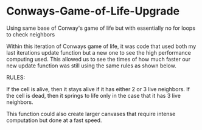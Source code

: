 # Conways-Game-of-Life-Upgrade
Using same base of Conway's game of life but with essentially no for loops to check neighbors


Within this iteration of Conways game of life, it was code that used both my last iterations update function but a new one to see the high performance computing used. 
This allowed us to see the times of how much faster our new update function was still using the same rules as shown below. 


RULES:

If the cell is alive, then it stays alive if it has either 2 or 3 live neighbors. 
If the cell is dead, then it springs to life only in the case that it has 3 live neighbors.

This function could also create larger canvases that require intense computation but done at a fast speed.
